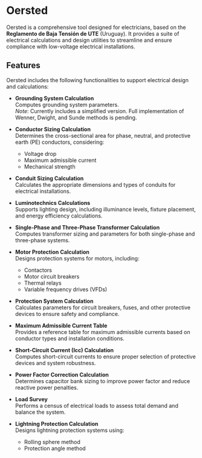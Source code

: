 # Oersted

Oersted is a comprehensive tool designed for electricians, based on the **Reglamento de Baja Tensión de UTE** (Uruguay). It provides a suite of electrical calculations and design utilities to streamline and ensure compliance with low-voltage electrical installations.

## Features

Oersted includes the following functionalities to support electrical design and calculations:

- **Grounding System Calculation**  
  Computes grounding system parameters.  
  *Note*: Currently includes a simplified version. Full implementation of Wenner, Dwight, and Sunde methods is pending.

- **Conductor Sizing Calculation**  
  Determines the cross-sectional area for phase, neutral, and protective earth (PE) conductors, considering:
  - Voltage drop
  - Maximum admissible current
  - Mechanical strength

- **Conduit Sizing Calculation**  
  Calculates the appropriate dimensions and types of conduits for electrical installations.

- **Luminotechnics Calculations**  
  Supports lighting design, including illuminance levels, fixture placement, and energy efficiency calculations.

- **Single-Phase and Three-Phase Transformer Calculation**  
  Computes transformer sizing and parameters for both single-phase and three-phase systems.

- **Motor Protection Calculation**  
  Designs protection systems for motors, including:
  - Contactors
  - Motor circuit breakers
  - Thermal relays
  - Variable frequency drives (VFDs)

- **Protection System Calculation**  
  Calculates parameters for circuit breakers, fuses, and other protective devices to ensure safety and compliance.

- **Maximum Admissible Current Table**  
  Provides a reference table for maximum admissible currents based on conductor types and installation conditions.

- **Short-Circuit Current (Icc) Calculation**  
  Computes short-circuit currents to ensure proper selection of protective devices and system robustness.

- **Power Factor Correction Calculation**  
  Determines capacitor bank sizing to improve power factor and reduce reactive power penalties.

- **Load Survey**  
  Performs a census of electrical loads to assess total demand and balance the system.

- **Lightning Protection Calculation**  
  Designs lightning protection systems using:
  - Rolling sphere method
  - Protection angle method